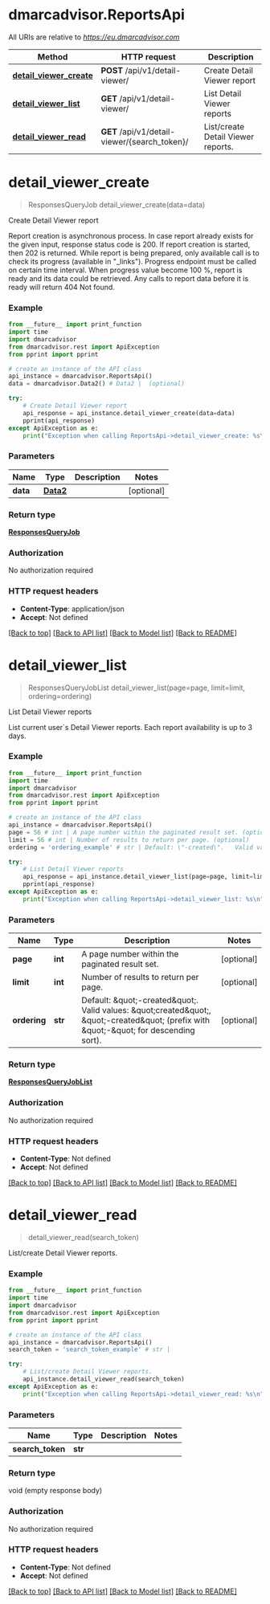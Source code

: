 # dmarcadvisor.ReportsApi

All URIs are relative to *https://eu.dmarcadvisor.com*

Method | HTTP request | Description
------------- | ------------- | -------------
[**detail_viewer_create**](ReportsApi.md#detail_viewer_create) | **POST** /api/v1/detail-viewer/ | Create Detail Viewer report
[**detail_viewer_list**](ReportsApi.md#detail_viewer_list) | **GET** /api/v1/detail-viewer/ | List Detail Viewer reports
[**detail_viewer_read**](ReportsApi.md#detail_viewer_read) | **GET** /api/v1/detail-viewer/{search_token}/ | List/create Detail Viewer reports.


# **detail_viewer_create**
> ResponsesQueryJob detail_viewer_create(data=data)

Create Detail Viewer report

Report creation is asynchronous process. In case report already exists for the given input, response status code is 200. If report creation is started, then 202 is returned. While report is being prepared, only available call is to check its progress (available in \"_links\"). Progress endpoint must be called on certain time interval. When progress value become 100 %, report is ready and its data could be retrieved. Any calls to report data before it is ready will return 404 Not found.

### Example
```python
from __future__ import print_function
import time
import dmarcadvisor
from dmarcadvisor.rest import ApiException
from pprint import pprint

# create an instance of the API class
api_instance = dmarcadvisor.ReportsApi()
data = dmarcadvisor.Data2() # Data2 |  (optional)

try:
    # Create Detail Viewer report
    api_response = api_instance.detail_viewer_create(data=data)
    pprint(api_response)
except ApiException as e:
    print("Exception when calling ReportsApi->detail_viewer_create: %s\n" % e)
```

### Parameters

Name | Type | Description  | Notes
------------- | ------------- | ------------- | -------------
 **data** | [**Data2**](Data2.md)|  | [optional] 

### Return type

[**ResponsesQueryJob**](ResponsesQueryJob.md)

### Authorization

No authorization required

### HTTP request headers

 - **Content-Type**: application/json
 - **Accept**: Not defined

[[Back to top]](#) [[Back to API list]](../README.md#documentation-for-api-endpoints) [[Back to Model list]](../README.md#documentation-for-models) [[Back to README]](../README.md)

# **detail_viewer_list**
> ResponsesQueryJobList detail_viewer_list(page=page, limit=limit, ordering=ordering)

List Detail Viewer reports

List current user`s Detail Viewer reports. Each report availability is up to 3 days.

### Example
```python
from __future__ import print_function
import time
import dmarcadvisor
from dmarcadvisor.rest import ApiException
from pprint import pprint

# create an instance of the API class
api_instance = dmarcadvisor.ReportsApi()
page = 56 # int | A page number within the paginated result set. (optional)
limit = 56 # int | Number of results to return per page. (optional)
ordering = 'ordering_example' # str | Default: \"-created\".   Valid values: \"created\", \"-created\"    (prefix with \"-\" for descending sort). (optional)

try:
    # List Detail Viewer reports
    api_response = api_instance.detail_viewer_list(page=page, limit=limit, ordering=ordering)
    pprint(api_response)
except ApiException as e:
    print("Exception when calling ReportsApi->detail_viewer_list: %s\n" % e)
```

### Parameters

Name | Type | Description  | Notes
------------- | ------------- | ------------- | -------------
 **page** | **int**| A page number within the paginated result set. | [optional] 
 **limit** | **int**| Number of results to return per page. | [optional] 
 **ordering** | **str**| Default: \&quot;-created\&quot;.   Valid values: \&quot;created\&quot;, \&quot;-created\&quot;    (prefix with \&quot;-\&quot; for descending sort). | [optional] 

### Return type

[**ResponsesQueryJobList**](ResponsesQueryJobList.md)

### Authorization

No authorization required

### HTTP request headers

 - **Content-Type**: Not defined
 - **Accept**: Not defined

[[Back to top]](#) [[Back to API list]](../README.md#documentation-for-api-endpoints) [[Back to Model list]](../README.md#documentation-for-models) [[Back to README]](../README.md)

# **detail_viewer_read**
> detail_viewer_read(search_token)

List/create Detail Viewer reports.

### Example
```python
from __future__ import print_function
import time
import dmarcadvisor
from dmarcadvisor.rest import ApiException
from pprint import pprint

# create an instance of the API class
api_instance = dmarcadvisor.ReportsApi()
search_token = 'search_token_example' # str | 

try:
    # List/create Detail Viewer reports.
    api_instance.detail_viewer_read(search_token)
except ApiException as e:
    print("Exception when calling ReportsApi->detail_viewer_read: %s\n" % e)
```

### Parameters

Name | Type | Description  | Notes
------------- | ------------- | ------------- | -------------
 **search_token** | **str**|  | 

### Return type

void (empty response body)

### Authorization

No authorization required

### HTTP request headers

 - **Content-Type**: Not defined
 - **Accept**: Not defined

[[Back to top]](#) [[Back to API list]](../README.md#documentation-for-api-endpoints) [[Back to Model list]](../README.md#documentation-for-models) [[Back to README]](../README.md)

